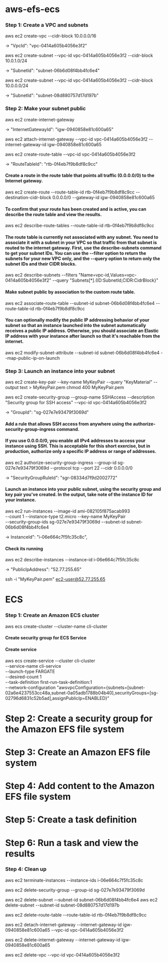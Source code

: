 # aws-efs-ecs

### Step 1: Create a VPC and subnets

aws ec2 create-vpc --cidr-block 10.0.0.0/16

-> "VpcId": "vpc-0414a605b4056e3f2"

aws ec2 create-subnet --vpc-id vpc-0414a605b4056e3f2 --cidr-block 10.0.1.0/24

-> "SubnetId": "subnet-06b6d08f4bb4fc6e4"

aws ec2 create-subnet --vpc-id vpc-0414a605b4056e3f2 --cidr-block 10.0.0.0/24

-> "SubnetId": "subnet-08d880757d17d197b"

### Step 2: Make your subnet public

aws ec2 create-internet-gateway

-> "InternetGatewayId": "igw-0940858e81c600a65"

aws ec2 attach-internet-gateway --vpc-id vpc-0414a605b4056e3f2 --internet-gateway-id igw-0940858e81c600a65

aws ec2 create-route-table --vpc-id vpc-0414a605b4056e3f2

-> "RouteTableId": "rtb-0f4eb7f9b8df8c9cc"

#### Create a route in the route table that points all traffic (0.0.0.0/0) to the Internet gateway.

aws ec2 create-route --route-table-id rtb-0f4eb7f9b8df8c9cc --destination-cidr-block 0.0.0.0/0 --gateway-id igw-0940858e81c600a65

#### To confirm that your route has been created and is active, you can describe the route table and view the results.

aws ec2 describe-route-tables --route-table-id rtb-0f4eb7f9b8df8c9cc

#### The route table is currently not associated with any subnet. You need to associate it with a subnet in your VPC so that traffic from that subnet is routed to the internet gateway. First, use the describe-subnets command to get your subnet IDs. You can use the --filter option to return the subnets for your new VPC only, and the --query option to return only the subnet IDs and their CIDR blocks.

aws ec2 describe-subnets --filters "Name=vpc-id,Values=vpc-0414a605b4056e3f2" --query "Subnets[*].{ID:SubnetId,CIDR:CidrBlock}"

#### Make subnet public by association to the custom route table.

aws ec2 associate-route-table --subnet-id subnet-06b6d08f4bb4fc6e4 --route-table-id rtb-0f4eb7f9b8df8c9cc

#### You can optionally modify the public IP addressing behavior of your subnet so that an instance launched into the subnet automatically receives a public IP address. Otherwise, you should associate an Elastic IP address with your instance after launch so that it's reachable from the internet.

aws ec2 modify-subnet-attribute --subnet-id subnet-06b6d08f4bb4fc6e4 --map-public-ip-on-launch

### Step 3: Launch an instance into your subnet

aws ec2 create-key-pair --key-name MyKeyPair --query "KeyMaterial" --output text > MyKeyPair.pem
chmod 400 MyKeyPair.pem

aws ec2 create-security-group --group-name SSHAccess --description "Security group for SSH access" --vpc-id vpc-0414a605b4056e3f2

-> "GroupId": "sg-027e7e93479f3069d"

#### Add a rule that allows SSH access from anywhere using the authorize-security-group-ingress command.

#### If you use 0.0.0.0/0, you enable all IPv4 addresses to access your instance using SSH. This is acceptable for this short exercise, but in production, authorize only a specific IP address or range of addresses.

aws ec2 authorize-security-group-ingress --group-id sg-027e7e93479f3069d --protocol tcp --port 22 --cidr 0.0.0.0/0

-> "SecurityGroupRuleId": "sgr-08334d7f9d2002772"

#### Launch an instance into your public subnet, using the security group and key pair you've created. In the output, take note of the instance ID for your instance.

aws ec2 run-instances --image-id ami-082105f875acab993 \
--count 1 --instance-type t2.micro --key-name MyKeyPair \
--security-group-ids sg-027e7e93479f3069d --subnet-id subnet-06b6d08f4bb4fc6e4

-> InstanceId": "i-06e664c7f5fc35c8c",

#### Check its running

aws ec2 describe-instances --instance-id i-06e664c7f5fc35c8c

-> "PublicIpAddress": "52.77.255.65"

ssh -i "MyKeyPair.pem" ec2-user@52.77.255.65

# ECS

### Step 1: Create an Amazon ECS cluster

aws ecs create-cluster --cluster-name cli-cluster

#### Create security group for ECS Service

#### Create service

aws ecs create-service --cluster cli-cluster \
--service-name cli-service \
--launch-type FARGATE \
--desired-count 1 \
--task-definition first-run-task-definition:1 \
--network-configuration "awsvpcConfiguration={subnets=[subnet-02a6e4237553cc48a,subnet-0a05adb1788b04b40],securityGroups=[sg-02796d6831c52b5ad],assignPublicIp=ENABLED}"

# Step 2: Create a security group for the Amazon EFS file system

# Step 3: Create an Amazon EFS file system

# Step 4: Add content to the Amazon EFS file system

# Step 5: Create a task definition

# Step 6: Run a task and view the results

### Step 4: Clean up

aws ec2 terminate-instances --instance-ids i-06e664c7f5fc35c8c

aws ec2 delete-security-group --group-id sg-027e7e93479f3069d

aws ec2 delete-subnet --subnet-id subnet-06b6d08f4bb4fc6e4
aws ec2 delete-subnet --subnet-id subnet-08d880757d17d197b

aws ec2 delete-route-table --route-table-id rtb-0f4eb7f9b8df8c9cc

aws ec2 detach-internet-gateway --internet-gateway-id igw-0940858e81c600a65 --vpc-id vpc-0414a605b4056e3f2

aws ec2 delete-internet-gateway --internet-gateway-id igw-0940858e81c600a65

aws ec2 delete-vpc --vpc-id vpc-0414a605b4056e3f2
